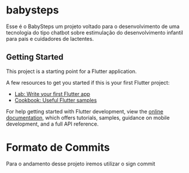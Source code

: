 # babysteps

Esse é o BabySteps um projeto voltado para o desenvolvimento de uma tecnologia do tipo chatbot sobre estimulação do desenvolvimento infantil para pais e cuidadores de lactentes.

## Getting Started

This project is a starting point for a Flutter application.

A few resources to get you started if this is your first Flutter project:

- [Lab: Write your first Flutter app](https://docs.flutter.dev/get-started/codelab)
- [Cookbook: Useful Flutter samples](https://docs.flutter.dev/cookbook)

For help getting started with Flutter development, view the
[online documentation](https://docs.flutter.dev/), which offers tutorials,
samples, guidance on mobile development, and a full API reference.


# Formato de Commits

Para o andamento desse projeto iremos utilizar o sign commit